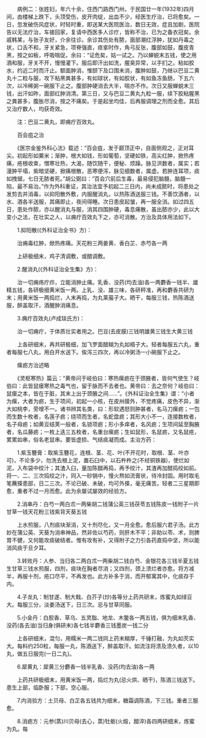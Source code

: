 <!-- { "loadSidebar": true } -->
　　病例二：张姓妇，年六十余，住西门路西门卅。于民国廿一年(1932年)四月间，由楼梯上跌下，头顶受伤，皮开肉绽，出血不少，经医生疗治，已将愈矣。一日，忽发破伤风症状，时轻时重，即送某大医院医治，数日无效，症且加剧，医院告以无法疗治，车接回家，复请中西医多人诊疗，皆称不治，已为之备衣冠矣。余戚韩某，与张子友好，介余往诊。余诊其伤处有脓，面部潮红浮肿，犹如丹毒之状，口舌不和，牙关紧急，项脊强直，痉挛时作，角弓反张，腹部如鼓，腹皮青黑，按之如板，呼吸喘促。余曰：“证危矣，姑一试之。乃以蝉蜕末五钱，使之用酒和服，牙关不开，慢慢灌下。服后即汗出如洗，腥臭异常，以手扪之。粘如胶水，约近二时而汗止。额面肿消，惟颐下及口围未消，腹肿如鼓，乃继以巴豆二黄丸十二粒与服，攻下粘黑粪甚多，有如球状，有如胶状，有如鱼冻鱼肠，下五六次，以冷稀粥一碗服下止之。腹部肿硬消去大半，喘亦不作。次日又服蝉蜕末三钱，出汗如昨，面部红肿消清。第三日，又与巴豆二黄丸九粒一服，续下胶粘腥黑之粪甚多，腹胀尽消，按之不痛矣。于是起坐均佳，后再服调理之剂而全愈。其后又治疗数人，均获奇效。

　　注：巴豆二黄丸，即痈疔百效丸。

　　百会疽之治

　　《医宗金鉴外科心法》载述：“百会疽，发于巅顶正中，自面侧观之，正对耳尖。初起形如粟米；渐肿，根大如钱，形如葡萄，坚硬如铁，高尖红肿，掀热疼痛，疮根收束，憎寒壮热，大渴，随饮随干，便秘、烦躁。脉见洪数者，属实；若漫肿平塌，紫暗坚硬，掀痛根散，恶寒便泻，脉见细数者，属虚。若肿连耳项，痰如拽锯，七日无脓者死。”胡公弼曰：“百会穴前后生毒，最易侵犯脑髓，脑髓一陷，最不易治。”作为外科重证，其治法宜予初起二三日内，尚未成脓时，将患处之发剪去并消毒，以抑阳散外敷，内服醒消丸，以热陈酒送服三钱。不善饮酒者，以水、酒各半送服，其痛即止，夜间得睡。次日患皮起皱，再一服全消。如过四五日，患处作脓，亦以醒消丸与服，消其四围肿硬，毒息痛散，虽出脓亦少，此以大变小之法，在壮实之人，以痈疔百效丸下之，亦可消散。方治及具体用法如下。

　　1.抑阳散(《外科证治全书》方)：

　　治痈毒红肿，焮热疼痛。天花粉三两姜黄、香白芷、赤芍各一两

　　上研极细末，鸡子清调敷，或醋调敷。

　　2.醒消丸(《外科证治全生集》方)：

　　治一切痈疡疔疖，立能消肿止痛。乳香、没药(均去油)各一两麝香一钱半、雄精五钱，各研极细黄米饭一两。上乳、没、雄三味，各研秤准，再和麝香共研为末；用黄米饭一两捣烂，人末再捣，为丸莱菔子大。晒干，每服三钱，热陈酒送服，醉盖取汗，酒醒肿消痛息。

　　3.痈疔百效丸(卢成琰氏方)：

　　治一切痈疔，于体质壮实者用之。巴豆(去皮膜)三钱明雄黄三钱生大黄三钱

　　上各研细末，再共研极细，加飞罗面醋糊为丸如梧子大。轻者每服五六丸，重者每服七八丸，用白开水送下。俟泻三四次，再以冷粥汤一小碗服下止之。

　　瘰疬方治述略

　　《灵枢寒热》篇云：“黄帝问于岐伯曰：寒热瘰疬在于颈腋者，皆何气使生？岐伯曰：此皆鼠瘘寒热之毒气也，留于脉而不去者也。黄帝曰：去之奈何？岐伯曰：鼠瘘之本，皆在于脏，其末上出于颈腋之间……”。《外科证治全生集》谓：“小者为瘰，大者为疬，生于项间，初起一小核，在皮卅膜外，不觉疼痛，皮色不异，渐大如桃李，旁增不一。诸书辨其名类，曰：形软遇怒则肿甚者，名马刀瘰疬；一包而生数十枚者，名莲子疬；绕项而生者，名蛇盘疬；其形大小不一，连接数枚者，名子母疬；如黄豆结荚一般者，名锁项疬；形小多痒者，名风疬；生项间延至胸腋者，名瓜藤疬；一枚上迭三五枚者，名重台瘰疬；生如鼠形，名鼠疬，又名鼠疮，累累如串，俗名老鼠串。要皆虚损、气结痰凝而成。主治方药：

　　1.紫玉簪膏：取紫玉簪花，连根、茎、花、叶(不开花时，取根、茎、叶亦可)，不论多少，勿洗去根上泥，置石臼中，以石杵杵之(不经铜铁器)，使烂如泥，入布袋中绞汁；其渣入臼，量加陈醋再捣，再予绞汁，其渣再加醋捣绞如前。将一、二、三次捣绞之汁，同入一砂锅中，慢火熬如流膏状，待冷封固。用时取毛笔蘸搽患部，日二三次。不论已破、未破，均可外搽，毫无痛苦。轻者二三星期即愈，重者不过一月而愈。此为余屡试屡效的经验方。

　　2.消串丹：白芍一两白朮一两柴胡二钱蒲公英三钱茯苓五钱陈皮一钱附子一片甘草一钱天花粉三钱紫背天葵五钱

　　上水煎服，八剂痰块渐消，又十剂尽化，又一月全愈。愈后服六君子汤。此方妙在蒲公英、天葵为消串神品，然非佐以芍药，则肝木不平；非助以苓、术，则脾胃不健，又何能攻痰破结者。惟有攻有补，又得附子之力引各药直捣中坚，所以能消风痰于旦夕耳。

　　3.转败丹：人参、当归各二两白朮一两柴胡二钱白芍、金银花各三钱半夏五钱生甘草三钱水煎服，四剂，痰块在胸者尽消；又四剂，颈上溃烂者亦愈。将方减半，再服十剂，疮口尽平，不再发也。此方补多于消，而开郁寓其中，化痰存于内。

　　4.子龙丸：制甘遂、制大戟、白芥子(炒)各等分上药共研末，炼蜜丸如绿豆大。每服三分，淡姜汤送下，日三次。忌与甘草同服。

　　5.小金丹：白胶香、草乌、五灵脂、地龙、木鳖各一两五钱，俱为细末乳香、没药(各去油)当归身(俱研末)各七钱半麝香三钱墨炭一钱二分

　　上各研细末，混匀，用糯米一两二钱同上药末糊厚，千锤打融，为丸如芡实大。每料约250粒，每服一丸，陈酒送下，醉盖取汗。如流注将溃及溃久者，以10丸，做五日服完(一日二丸)。

　　6.犀黄丸：犀黄三分麝香一钱半乳香、没药(均去油)各一两

　　上药共研极细末，用黄米饭一两，捣烂为丸(忌火烘、晒干)，陈酒三钱送下。患生上部，临卧服；下部，空心服。

　　7.内消验方：土贝母、白芷各五钱共为细末，糖霜调陈酒，下三钱。重者三服愈。

　　8.消疬方：元参(蒸)川贝母(去心，蒸)牡蛎(火煅，醋淬)各四两研细末，炼蜜为丸。每

　　
